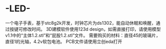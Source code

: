 # -LED-
一个电子手表，基于stc8g2k开发，时钟芯片为ds1302，能自动休眠和唤醒，通过按键可修改时间。
3D建模软件使用123d design，如需直接打印，请使用模型v1.1中的“主体1.2.stl”和“屁股1.2.stl”文件。
需要购买的材料：直径45的玻璃片，直径1的光轴，4.2v软包电池。
PCB文件请使用立创eda打开
